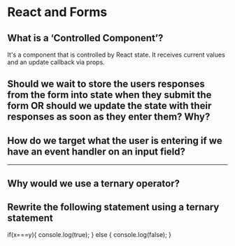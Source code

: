 # React and Forms

## What is a ‘Controlled Component’?

It's a component that is controlled by React state. It receives current values and an update callback via props.

## Should we wait to store the users responses from the form into state when they submit the form OR should we update the state with their responses as soon as they enter them? Why?

## How do we target what the user is entering if we have an event handler on an input field?

---

## Why would we use a ternary operator?

## Rewrite the following statement using a ternary statement

if(x===y){
console.log(true);
} else {
console.log(false);
}
